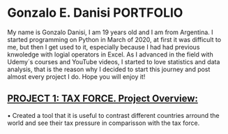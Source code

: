# Gonzalo E. Danisi PORTFOLIO
My name is Gonzalo Danisi, I am 19 years old and I am from Argentina. I started programming on Python in March of 2020, at first it was difficult to me, but then I get used to it, especially because I had had previous knwoledge with logial operators in Excel. As I advanced in the field with Udemy´s courses and YouTube videos, I started to love statistics and data analysis, that is the reason why I decided to start this journey and post almost every project I do. Hope you will enjoy it!

## [PROJECT 1: TAX FORCE. Project Overview:](https://github.com/gonzalodanisi/TAX_FORCE)
• Created a tool that it is useful to contrast different countries arround the world and see their tax pressure in comparisson with the tax force. 
